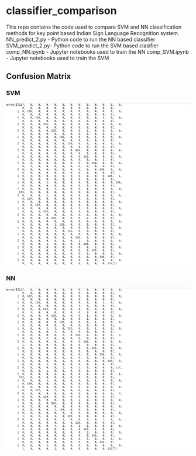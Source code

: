 # classifier_comparison

This repo contains the code used to compare SVM and NN classification methods for key point based Indian Sign Language Recognition system.
NN_predict_2.py - Python code to run the NN based classifier
SVM_predict_2.py- Python code to run the SVM based clasifier
comp_NN.ipynb   - Jupyter notebooks used to train the NN
comp_SVM.ipynb  - Jupyter notebooks used to train the SVM


## Confusion Matrix
### SVM
![SVM CF](https://github.com/Chamodya-ka/classifier_comparison/blob/master/models/SVM/SVM_II.png)

### NN
![NN CF](https://github.com/Chamodya-ka/classifier_comparison/blob/master/models/NN/II_CM.png)
